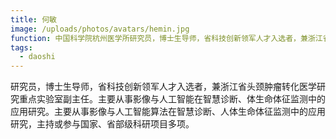 ```yaml
---
title: 何敏
image: /uploads/photos/avatars/hemin.jpg
function: 中国科学院杭州医学所研究员，博士生导师，省科技创新领军人才入选者，兼浙江省头颈肿瘤转化医学研究重点实验室副主任。
tags: 
  - daoshi
---
```


研究员，博士生导师，省科技创新领军人才入选者，兼浙江省头颈肿瘤转化医学研究重点实验室副主任。主要从事影像与人工智能在智慧诊断、体生命体征监测中的应用研究。主要从事影像与人工智能算法在智慧诊断、人体生命体征监测中的应用研究，主持或参与国家、省部级科研项目多项。